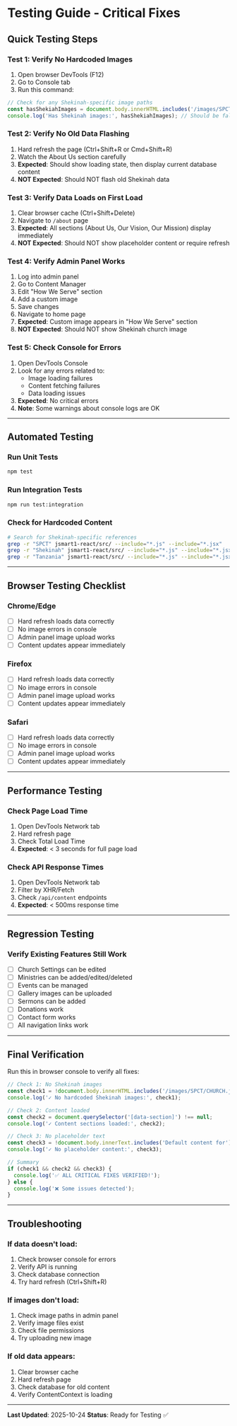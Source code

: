 # Testing Guide - Critical Fixes

## Quick Testing Steps

### Test 1: Verify No Hardcoded Images
1. Open browser DevTools (F12)
2. Go to Console tab
3. Run this command:
```javascript
// Check for any Shekinah-specific image paths
const hasShekiahImages = document.body.innerHTML.includes('/images/SPCT/CHURCH.jpg');
console.log('Has Shekinah images:', hasShekiahImages); // Should be false
```

### Test 2: Verify No Old Data Flashing
1. Hard refresh the page (Ctrl+Shift+R or Cmd+Shift+R)
2. Watch the About Us section carefully
3. **Expected**: Should show loading state, then display current database content
4. **NOT Expected**: Should NOT flash old Shekinah data

### Test 3: Verify Data Loads on First Load
1. Clear browser cache (Ctrl+Shift+Delete)
2. Navigate to `/about` page
3. **Expected**: All sections (About Us, Our Vision, Our Mission) display immediately
4. **NOT Expected**: Should NOT show placeholder content or require refresh

### Test 4: Verify Admin Panel Works
1. Log into admin panel
2. Go to Content Manager
3. Edit "How We Serve" section
4. Add a custom image
5. Save changes
6. Navigate to home page
7. **Expected**: Custom image appears in "How We Serve" section
8. **NOT Expected**: Should NOT show Shekinah church image

### Test 5: Check Console for Errors
1. Open DevTools Console
2. Look for any errors related to:
   - Image loading failures
   - Content fetching failures
   - Data loading issues
3. **Expected**: No critical errors
4. **Note**: Some warnings about console logs are OK

---

## Automated Testing

### Run Unit Tests
```bash
npm test
```

### Run Integration Tests
```bash
npm run test:integration
```

### Check for Hardcoded Content
```bash
# Search for Shekinah-specific references
grep -r "SPCT" jsmart1-react/src/ --include="*.js" --include="*.jsx"
grep -r "Shekinah" jsmart1-react/src/ --include="*.js" --include="*.jsx"
grep -r "Tanzania" jsmart1-react/src/ --include="*.js" --include="*.jsx"
```

---

## Browser Testing Checklist

### Chrome/Edge
- [ ] Hard refresh loads data correctly
- [ ] No image errors in console
- [ ] Admin panel image upload works
- [ ] Content updates appear immediately

### Firefox
- [ ] Hard refresh loads data correctly
- [ ] No image errors in console
- [ ] Admin panel image upload works
- [ ] Content updates appear immediately

### Safari
- [ ] Hard refresh loads data correctly
- [ ] No image errors in console
- [ ] Admin panel image upload works
- [ ] Content updates appear immediately

---

## Performance Testing

### Check Page Load Time
1. Open DevTools Network tab
2. Hard refresh page
3. Check Total Load Time
4. **Expected**: < 3 seconds for full page load

### Check API Response Times
1. Open DevTools Network tab
2. Filter by XHR/Fetch
3. Check `/api/content` endpoints
4. **Expected**: < 500ms response time

---

## Regression Testing

### Verify Existing Features Still Work
- [ ] Church Settings can be edited
- [ ] Ministries can be added/edited/deleted
- [ ] Events can be managed
- [ ] Gallery images can be uploaded
- [ ] Sermons can be added
- [ ] Donations work
- [ ] Contact form works
- [ ] All navigation links work

---

## Final Verification

Run this in browser console to verify all fixes:
```javascript
// Check 1: No Shekinah images
const check1 = !document.body.innerHTML.includes('/images/SPCT/CHURCH.jpg');
console.log('✓ No hardcoded Shekinah images:', check1);

// Check 2: Content loaded
const check2 = document.querySelector('[data-section]') !== null;
console.log('✓ Content sections loaded:', check2);

// Check 3: No placeholder text
const check3 = !document.body.innerText.includes('Default content for');
console.log('✓ No placeholder content:', check3);

// Summary
if (check1 && check2 && check3) {
  console.log('✅ ALL CRITICAL FIXES VERIFIED!');
} else {
  console.log('❌ Some issues detected');
}
```

---

## Troubleshooting

### If data doesn't load:
1. Check browser console for errors
2. Verify API is running
3. Check database connection
4. Try hard refresh (Ctrl+Shift+R)

### If images don't load:
1. Check image paths in admin panel
2. Verify image files exist
3. Check file permissions
4. Try uploading new image

### If old data appears:
1. Clear browser cache
2. Hard refresh page
3. Check database for old content
4. Verify ContentContext is loading

---

**Last Updated**: 2025-10-24
**Status**: Ready for Testing ✅

